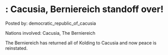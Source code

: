 # : Cacusia, Berniereich standoff over!

Posted by: democratic_republic_of_cacusia

Nations involved: Cacusia, The Berniereich

The Berniereich has returned all of Kolding to Cacusia and now peace is reinstated. 